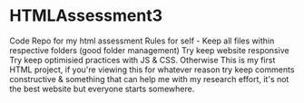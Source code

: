 # HTMLAssessment3
Code Repo for my html assessment
Rules for self - 
Keep all files within respective folders (good folder management)
Try keep website responsive
Try keep optimisied practices with JS & CSS.
Otherwise 
This is my first HTML project, if you're viewing this for whatever reason try keep comments constructive & something that can help me with my research effort, it's not the best website but everyone starts somewhere.
